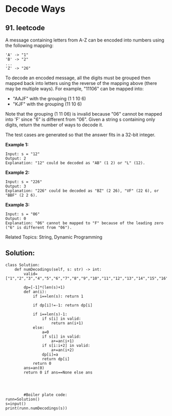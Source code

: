 # Decode Ways 
## 91. leetcode
A message containing letters from A-Z can be encoded into numbers using the following mapping:
``` 
'A' -> "1"
'B' -> "2"
...
'Z' -> "26" 
```

To decode an encoded message, all the digits must be grouped then mapped back into letters using the reverse of the mapping above (there may be multiple ways). For example, "11106" can be mapped into:
+ "AAJF" with the grouping (1 1 10 6)
+ "KJF" with the grouping (11 10 6)

Note that the grouping (1 11 06) is invalid because "06" cannot be mapped into 'F' since "6" is different from "06".
Given a string s containing only digits, return the number of ways to decode it.

The test cases are generated so that the answer fits in a 32-bit integer.

**Example 1:**
```
Input: s = "12"
Output: 2
Explanation: "12" could be decoded as "AB" (1 2) or "L" (12).
```
**Example 2:**
```
Input: s = "226"
Output: 3
Explanation: "226" could be decoded as "BZ" (2 26), "VF" (22 6), or "BBF" (2 2 6).
```
**Example 3:**
```
Input: s = "06"
Output: 0
Explanation: "06" cannot be mapped to "F" because of the leading zero ("6" is different from "06").
```

Related Topics: String, Dynamic Programming





## Solution:
```
class Solution:
    def numDecodings(self, s: str) -> int:
        valid=["1","2","3","4","5","6","7","8","9","10","11","12","13","14","15","16","17","18","19","20","21","22","23","24","25","26"]

        dp=[-1]*(len(s)+1)        
        def an(i):
            if i==len(s): return 1
            
            if dp[i]!=-1: return dp[i]
            
            if i==len(s)-1:
                if s[i] in valid:
                    return an(i+1)
            else:
                a=0
                if s[i] in valid:
                    a+=an(i+1)
                if s[i:i+2] in valid:
                    a+=an(i+2)
                dp[i]=a
                return dp[i]
            return 0
        ans=an(0)
        return 0 if ans==None else ans
        
        
        
        
        #Boiler plate code:
runn=Solution()
s=input()
print(runn.numDecodings(s))
```


